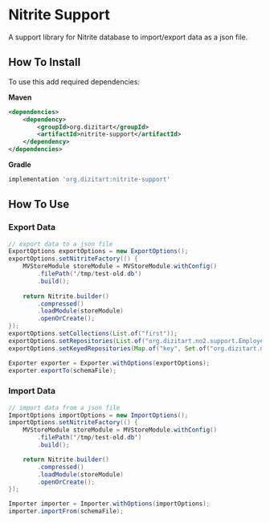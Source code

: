 # Nitrite Support

A support library for Nitrite database to import/export data as a json file.

## How To Install

To use this add required dependencies:

**Maven**

```xml
<dependencies>
    <dependency>
        <groupId>org.dizitart</groupId>
        <artifactId>nitrite-support</artifactId>
    </dependency>
</dependencies>

```

**Gradle**

```groovy
implementation 'org.dizitart:nitrite-support'

```

## How To Use

### Export Data

```java
// export data to a json file
ExportOptions exportOptions = new ExportOptions();
exportOptions.setNitriteFactory(() {
    MVStoreModule storeModule = MVStoreModule.withConfig()
        .filePath('/tmp/test-old.db')
        .build();
    
    return Nitrite.builder()
        .compressed()
        .loadModule(storeModule)
        .openOrCreate();
});
exportOptions.setCollections(List.of("first"));
exportOptions.setRepositories(List.of("org.dizitart.no2.support.Employee"));
exportOptions.setKeyedRepositories(Map.of("key", Set.of("org.dizitart.no2.support.Employee")));

Exporter exporter = Exporter.withOptions(exportOptions);
exporter.exportTo(schemaFile);
```

### Import Data

```java
// import data from a json file
ImportOptions importOptions = new ImportOptions();
importOptions.setNitriteFactory(() {
    MVStoreModule storeModule = MVStoreModule.withConfig()
        .filePath('/tmp/test-old.db')
        .build();

    return Nitrite.builder()
        .compressed()
        .loadModule(storeModule)
        .openOrCreate();
});

Importer importer = Importer.withOptions(importOptions);
importer.importFrom(schemaFile);
```
